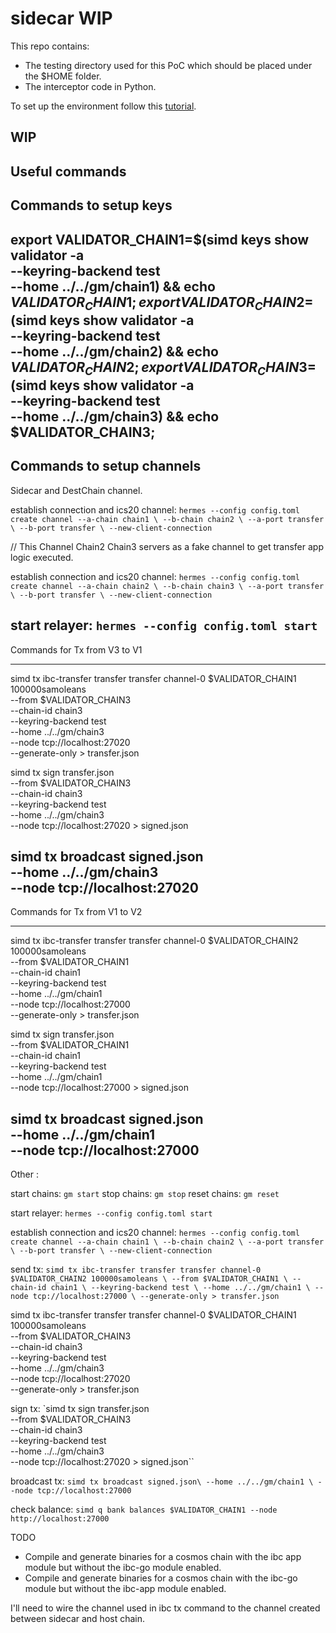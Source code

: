 # sidecar WIP

This repo contains:

- The testing directory used for this PoC which should be placed under the $HOME folder.
- The interceptor code in Python.

To set up the environment follow this [tutorial](https://github.com/cosmos/ibc-go/blob/aad87e25c17697af23b1b227b0de3de4ee9d3a27/docs/tutorials/02-channel-upgrades/01-intro.md). 

## WIP

## Useful commands

Commands to setup keys
---
export VALIDATOR_CHAIN1=$(simd keys show validator -a \
--keyring-backend test \
--home ../../gm/chain1) && echo $VALIDATOR_CHAIN1;
export VALIDATOR_CHAIN2=$(simd keys show validator -a \
--keyring-backend test \
--home ../../gm/chain2) && echo $VALIDATOR_CHAIN2;
export VALIDATOR_CHAIN3=$(simd keys show validator -a \
--keyring-backend test \
--home ../../gm/chain3) && echo $VALIDATOR_CHAIN3;
---

Commands to setup channels
---
Sidecar and DestChain channel.

establish connection and ics20 channel: 
`hermes --config config.toml create channel --a-chain chain1 \
--b-chain chain2 \
--a-port transfer \
--b-port transfer \
--new-client-connection`

// This Channel Chain2 Chain3 servers as a fake channel to get transfer app logic executed.

establish connection and ics20 channel: 
`hermes --config config.toml create channel --a-chain chain2 \
--b-chain chain3 \
--a-port transfer \
--b-port transfer \
--new-client-connection`

start relayer: `hermes --config config.toml start`
---

Commands for Tx from V3 to V1

---
simd tx ibc-transfer transfer transfer channel-0 $VALIDATOR_CHAIN1 100000samoleans \
--from $VALIDATOR_CHAIN3 \
--chain-id chain3 \
--keyring-backend test \
--home ../../gm/chain3 \
--node tcp://localhost:27020 \
--generate-only > transfer.json

simd tx sign transfer.json \
--from $VALIDATOR_CHAIN3 \
--chain-id chain3 \
--keyring-backend test \
--home ../../gm/chain3 \
--node tcp://localhost:27020 > signed.json

simd tx broadcast signed.json \
--home ../../gm/chain3 \
--node tcp://localhost:27020
---

Commands for Tx from V1 to V2

---
simd tx ibc-transfer transfer transfer channel-0 $VALIDATOR_CHAIN2 100000samoleans \
--from $VALIDATOR_CHAIN1 \
--chain-id chain1 \
--keyring-backend test \
--home ../../gm/chain1 \
--node tcp://localhost:27000 \
--generate-only > transfer.json


simd tx sign transfer.json \
--from $VALIDATOR_CHAIN1 \
--chain-id chain1 \
--keyring-backend test \
--home ../../gm/chain1 \
--node tcp://localhost:27000 > signed.json

simd tx broadcast signed.json \
--home ../../gm/chain1 \
--node tcp://localhost:27000
---

Other : 



start chains: `gm start`
stop chains: `gm stop`
reset chains: `gm reset`

start relayer: `hermes --config config.toml start`

establish connection and ics20 channel: 
`hermes --config config.toml create channel --a-chain chain1 \
--b-chain chain2 \
--a-port transfer \
--b-port transfer \
--new-client-connection`

send tx:
`simd tx ibc-transfer transfer transfer channel-0 $VALIDATOR_CHAIN2 100000samoleans \
--from $VALIDATOR_CHAIN1 \
--chain-id chain1 \
--keyring-backend test \
--home ../../gm/chain1 \
--node tcp://localhost:27000 \
--generate-only > transfer.json`

simd tx ibc-transfer transfer transfer channel-0 $VALIDATOR_CHAIN1 100000samoleans \
--from $VALIDATOR_CHAIN3 \
--chain-id chain3 \
--keyring-backend test \
--home ../../gm/chain3 \
--node tcp://localhost:27020 \
--generate-only > transfer.json


sign tx: 
`simd tx sign transfer.json \
--from $VALIDATOR_CHAIN3 \
--chain-id chain3 \
--keyring-backend test \
--home ../../gm/chain3 \
--node tcp://localhost:27020 > signed.json``

broadcast tx: 
`simd tx broadcast signed.json\
--home ../../gm/chain1 \
--node tcp://localhost:27000`

check balance: 
`simd q bank balances $VALIDATOR_CHAIN1 --node http://localhost:27000`


TODO
- Compile and generate binaries for a cosmos chain with the ibc app module but without the ibc-go module enabled.
- Compile and generate binaries for a cosmos chain with the ibc-go module but without the ibc-app module enabled.

I'll need to wire the channel used in ibc tx command to the channel created between sidecar and host chain.

